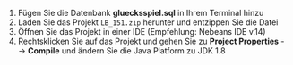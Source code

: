 1. Fügen Sie die Datenbank **gluecksspiel.sql** in Ihrem Terminal hinzu
2. Laden Sie das Projekt `LB_151.zip` herunter und entzippen Sie die Datei
3. Öffnen Sie das Projekt in einer IDE (Empfehlung: Nebeans IDE v.14)
4. Rechtsklicken Sie auf das Projekt und gehen Sie zu **Project Properties** --> **Compile** und ändern Sie die Java Platform zu JDK 1.8

